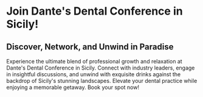 # Join Dante's Dental Conference in Sicily!

## Discover, Network, and Unwind in Paradise

Experience the ultimate blend of professional growth and relaxation at Dante's Dental Conference in Sicily. Connect with industry leaders, engage in insightful discussions, and unwind with exquisite drinks against the backdrop of Sicily's stunning landscapes. Elevate your dental practice while enjoying a memorable getaway. Book your spot now!
